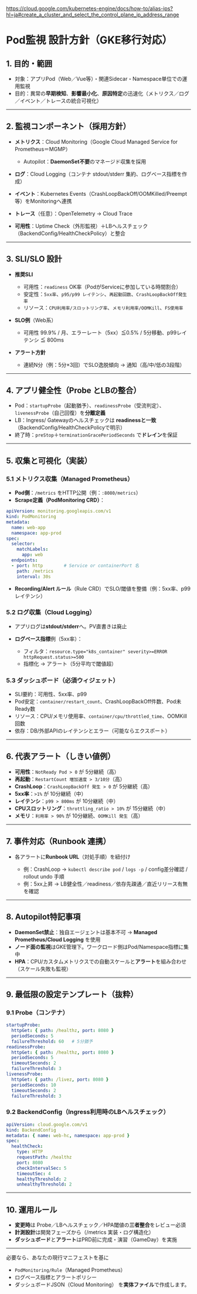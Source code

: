 https://cloud.google.com/kubernetes-engine/docs/how-to/alias-ips?hl=ja#create_a_cluster_and_select_the_control_plane_ip_address_range

# Pod監視 設計方針（GKE移行対応）

## 1. 目的・範囲

* 対象：アプリPod（Web／Vue等）・関連Sidecar・Namespace単位での運用監視
* 目的：異常の**早期検知**、**影響最小化**、**原因特定**の迅速化（メトリクス／ログ／イベント／トレースの統合可視化）

---

## 2. 監視コンポーネント（採用方針）

* **メトリクス**：Cloud Monitoring（Google Cloud Managed Service for Prometheus＝MGMP）

  * Autopilot：**DaemonSet不要**のマネージド収集を採用
* **ログ**：Cloud Logging（コンテナ stdout/stderr 集約、ログベース指標を作成）
* **イベント**：Kubernetes Events（CrashLoopBackOff/OOMKilled/Preempt 等）をMonitoringへ連携
* **トレース**（任意）：OpenTelemetry → Cloud Trace
* **可用性**：Uptime Check（外形監視）＋LBヘルスチェック（BackendConfig/HealthCheckPolicy）と整合

---

## 3. SLI/SLO 設計

* **推奨SLI**

  * 可用性：`readiness` OK率（PodがServiceに参加している時間割合）
  * 安定性：`5xx率`、`p95/p99 レイテンシ`、`再起動回数`、`CrashLoopBackOff発生率`
  * リソース：`CPU利用率/スロットリング率`、`メモリ利用率/OOMKill`、`FS使用率`
* **SLO例**（Web系）

  * 可用性 99.9% / 月、エラーレート（5xx）≦0.5% / 5分移動、p99レイテンシ ≦ 800ms
* **アラート方針**

  * 連続N分（例：5分×3回）でSLO逸脱傾向 → 通知（高/中/低の3段階）

---

## 4. アプリ健全性（Probe とLBの整合）

* Pod：`startupProbe`（起動猶予）、`readinessProbe`（受流判定）、`livenessProbe`（自己回復）を**分離定義**
* LB：Ingress/ Gatewayのヘルスチェックは **readinessと一致**（BackendConfig/HealthCheckPolicyで明示）
* 終了時：`preStop`＋`terminationGracePeriodSeconds` で**ドレイン**を保証

---

## 5. 収集と可視化（実装）

### 5.1 メトリクス収集（Managed Prometheus）

* **Pod側**：`/metrics` をHTTP公開（例：`:8080/metrics`）
* **Scrape定義（PodMonitoring CRD）**：

```yaml
apiVersion: monitoring.googleapis.com/v1
kind: PodMonitoring
metadata:
  name: web-app
  namespace: app-prod
spec:
  selector:
    matchLabels:
      app: web
  endpoints:
  - port: http        # Service or containerPort 名
    path: /metrics
    interval: 30s
```

* **Recording/Alert ルール**（Rule CRD）でSLO/閾値を整備（例：5xx率、p99レイテンシ）

### 5.2 ログ収集（Cloud Logging）

* アプリログは**stdout/stderr**へ。PV直書きは廃止
* **ログベース指標**例（5xx率）：

  * フィルタ：`resource.type="k8s_container" severity>=ERROR httpRequest.status>=500`
  * 指標化 → アラート（5分平均で閾値超）

### 5.3 ダッシュボード（必須ウィジェット）

* SLI要約：可用性、5xx率、p99
* Pod安定：`container/restart_count`、CrashLoopBackOff件数、Pod未Ready数
* リソース：CPU/メモリ使用率、`container/cpu/throttled_time`、OOMKill回数
* 依存：DB/外部APIのレイテンシとエラー（可能ならエクスポート）

---

## 6. 代表アラート（しきい値例）

* **可用性**：`NotReady Pod > 0` が 5分継続（高）
* **再起動**：`RestartCount 増加速度 > 3/10分`（高）
* **CrashLoop**：`CrashLoopBackOff 発生 > 0` が 5分継続（高）
* **5xx率**：`>1%` が 10分継続（中）
* **レイテンシ**：`p99 > 800ms` が 10分継続（中）
* **CPUスロットリング**：`throttling_ratio > 10%` が 15分継続（中）
* **メモリ**：`利用率 > 90%` が 10分継続、`OOMKill 発生`（高）

---

## 7. 事件対応（Runbook 連携）

* 各アラートに**Runbook URL**（対処手順）を紐付け

  * 例：CrashLoop → `kubectl describe pod` / `logs -p` / config差分確認 / rollout undo 手順
  * 例：5xx上昇 → LB健全性／readiness／依存先疎通／直近リリース有無を確認

---

## 8. Autopilot特記事項

* **DaemonSet禁止**：独自エージェントは基本不可 → **Managed Prometheus/Cloud Logging** を使用
* **ノード面の監視**はGKE管理下。ワークロード側はPod/Namespace指標に集中
* **HPA**：CPU/カスタムメトリクスでの自動スケールと**アラート**を組み合わせ（スケール失敗も監視）

---

## 9. 最低限の設定テンプレート（抜粋）

### 9.1 Probe（コンテナ）

```yaml
startupProbe:
  httpGet: { path: /healthz, port: 8080 }
  periodSeconds: 5
  failureThreshold: 60   # 5分猶予
readinessProbe:
  httpGet: { path: /healthz, port: 8080 }
  periodSeconds: 5
  timeoutSeconds: 2
  failureThreshold: 3
livenessProbe:
  httpGet: { path: /livez, port: 8080 }
  periodSeconds: 10
  timeoutSeconds: 2
  failureThreshold: 3
```

### 9.2 BackendConfig（Ingress利用時のLBヘルスチェック）

```yaml
apiVersion: cloud.google.com/v1
kind: BackendConfig
metadata: { name: web-hc, namespace: app-prod }
spec:
  healthCheck:
    type: HTTP
    requestPath: /healthz
    port: 8080
    checkIntervalSec: 5
    timeoutSec: 4
    healthyThreshold: 2
    unhealthyThreshold: 2
```

---

## 10. 運用ルール

* **変更時**は Probe／LBヘルスチェック／HPA閾値の**三者整合**をレビュー必須
* **計測設計**は開発フェーズから（/metrics 実装・ログ構造化）
* **ダッシュボード**と**アラート**はPRD前に完成・演習（GameDay）を実施

---

必要なら、あなたの現行マニフェストを基に

* `PodMonitoring/Rule`（Managed Prometheus）
* ログベース指標とアラートポリシー
* ダッシュボードJSON（Cloud Monitoring）
  を**実体ファイル**で作成します。
